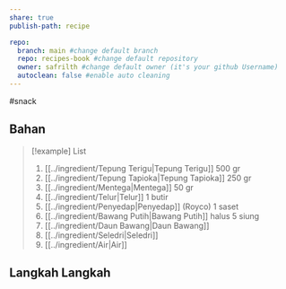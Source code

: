 ```yaml
---
share: true
publish-path: recipe

repo:
  branch: main #change default branch 
  repo: recipes-book #change default repository
  owner: safrilth #change default owner (it's your github Username)
  autoclean: false #enable auto cleaning
---
```

#snack 
## Bahan

> [!example] List
> 1. [[../ingredient/Tepung Terigu|Tepung Terigu]] 500 gr
> 2. [[../ingredient/Tepung Tapioka|Tepung Tapioka]] 250 gr
> 3. [[../ingredient/Mentega|Mentega]] 50 gr
> 4. [[../ingredient/Telur|Telur]] 1 butir
> 5. [[../ingredient/Penyedap|Penyedap]] (Royco) 1 saset
> 6. [[../ingredient/Bawang Putih|Bawang Putih]] halus 5 siung
> 7. [[../ingredient/Daun Bawang|Daun Bawang]]
> 8. [[../ingredient/Seledri|Seledri]]
> 9. [[../ingredient/Air|Air]]



## Langkah Langkah
